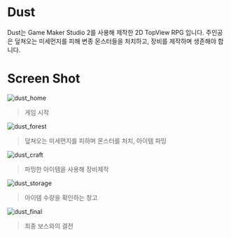 # Dust
Dust는 Game Maker Studio 2를 사용해 제작한 2D TopView RPG 입니다. 주인공은 덮쳐오는 미세먼지를 피해 변종 몬스터들을 처치하고, 장비를 제작하며 생존해야 합니다.

# Screen Shot
![dust_home](https://user-images.githubusercontent.com/40337311/72957558-5d489900-3de7-11ea-94d6-463531b1e89a.png)
> 게임 시작

![dust_forest](https://user-images.githubusercontent.com/40337311/72957581-6d607880-3de7-11ea-823c-36b9b66a1070.png)
> 덮쳐오는 미세먼지를 피하며 몬스터를 처치, 아이템 파밍

![dust_craft](https://user-images.githubusercontent.com/40337311/72957582-6d607880-3de7-11ea-9cc8-8a2803ca48bb.png)
> 파밍한 아이템을 사용해 장비제작

![dust_storage](https://user-images.githubusercontent.com/40337311/72957579-6d607880-3de7-11ea-8773-f4ec12996782.png)
> 아이템 수량을 확인하는 창고

![dust_final](https://user-images.githubusercontent.com/40337311/72957583-6d607880-3de7-11ea-8321-32ade76ba25f.png)
> 최종 보스와의 결전